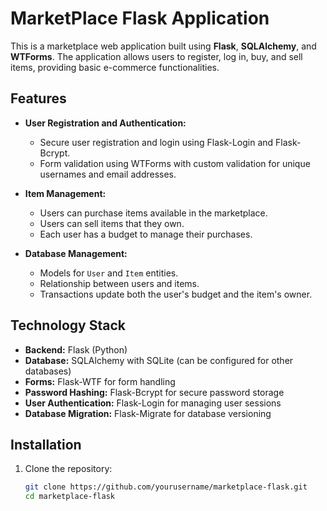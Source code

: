# MarketPlace Flask Application

This is a marketplace web application built using **Flask**, **SQLAlchemy**, and **WTForms**. The application allows users to register, log in, buy, and sell items, providing basic e-commerce functionalities.

## Features

- **User Registration and Authentication:**
  - Secure user registration and login using Flask-Login and Flask-Bcrypt.
  - Form validation using WTForms with custom validation for unique usernames and email addresses.

- **Item Management:**
  - Users can purchase items available in the marketplace.
  - Users can sell items that they own.
  - Each user has a budget to manage their purchases.

- **Database Management:**
  - Models for `User` and `Item` entities.
  - Relationship between users and items.
  - Transactions update both the user's budget and the item's owner.

## Technology Stack

- **Backend:** Flask (Python)
- **Database:** SQLAlchemy with SQLite (can be configured for other databases)
- **Forms:** Flask-WTF for form handling
- **Password Hashing:** Flask-Bcrypt for secure password storage
- **User Authentication:** Flask-Login for managing user sessions
- **Database Migration:** Flask-Migrate for database versioning

## Installation

1. Clone the repository:

   ```bash
   git clone https://github.com/yourusername/marketplace-flask.git
   cd marketplace-flask
